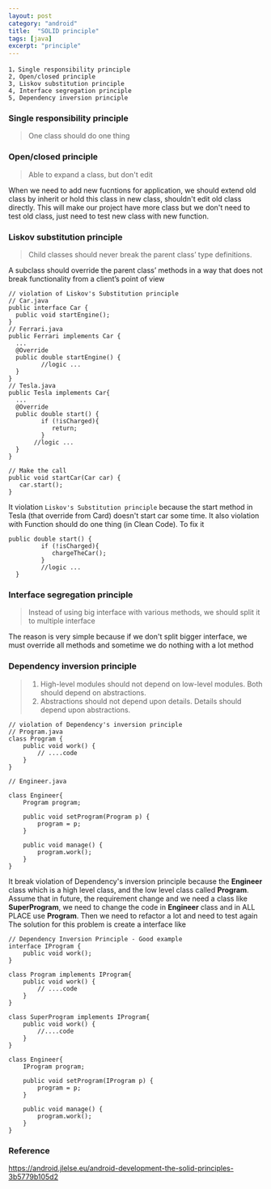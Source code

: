 ```yaml
---
layout: post
category: "android"
title:  "SOLID principle"
tags: [java]
excerpt: "principle"
---
```


```
1，Single responsibility principle
2, Open/closed principle
3, Liskov substitution principle
4, Interface segregation principle
5, Dependency inversion principle 
```

### **Single responsibility principle**

>One class should do one thing

### **Open/closed principle**

>Able to expand a class, but don't edit

When we need to add new fucntions for application, we should extend old class by inherit or hold this class in new class, shouldn't edit old class directly. This will make our project have more class but we don't need to test old class, just need to test new class with new function.

### **Liskov substitution principle**
> Child classes should never break the parent class’ type definitions.
> 
A subclass should override the parent class’ methods in a way that does not break functionality from a client’s point of view


    // violation of Liskov's Substitution principle
    // Car.java
    public interface Car {
      public void startEngine();
    }
    // Ferrari.java
    public Ferrari implements Car {
      ...
      @Override
      public double startEngine() {
             //logic ...
      }
    }
    // Tesla.java
    public Tesla implements Car{
      ...
      @Override
      public double start() {
             if (!isCharged){
                return;
             }
           //logic ...
      }
    }
    
    // Make the call
    public void startCar(Car car) {
       car.start();
    }

It violation `Liskov's Substitution principle` because the start method in Tesla (that override from Card) doesn't start car some time. It also violation with Function should do one thing (in Clean Code). To fix it

    public double start() {
             if (!isCharged){
                chargeTheCar();
             }
             //logic ...
      }

### **Interface segregation principle**

>Instead of using big interface with various methods, we should split it to multiple interface

The reason is very simple because if we don't split bigger interface, we must override all methods and sometime we do nothing with a lot method

### **Dependency inversion principle**

>1. High-level modules should not depend on low-level modules. Both should depend on abstractions.
>2. Abstractions should not depend upon details. Details should depend upon abstractions.

    // violation of Dependency's inversion principle
    // Program.java
    class Program {
    	public void work() {
    		// ....code
    	}
    }
    
    // Engineer.java
    
    class Engineer{
    	Program program;
    
    	public void setProgram(Program p) {
    		program = p;
    	}
    
    	public void manage() {
    		program.work();
    	}
    }

It break violation of Dependency's inversion principle because the **Engineer** class which is a high level class, and the low level class called **Program**.  
Assume that in future, the requirement change and we need a class like **SuperProgram**, we need to change the code in **Engineer** class and in ALL PLACE use **Program**.  Then we need to refactor a lot and need to test again
The solution for this problem is create a interface like 

    // Dependency Inversion Principle - Good example
    interface IProgram {
    	public void work();
    }
    
    class Program implements IProgram{
    	public void work() {
    		// ....code
    	}
    }
    
    class SuperProgram implements IProgram{
    	public void work() {
    		//....code
    	}
    }
    
    class Engineer{
    	IProgram program;
    
    	public void setProgram(IProgram p) {
    		program = p;
    	}
    
    	public void manage() {
    		program.work();
    	}
    }

### Reference
https://android.jlelse.eu/android-development-the-solid-principles-3b5779b105d2
